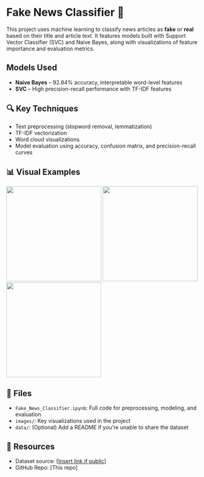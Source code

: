 # Fake News Classifier 📰

This project uses machine learning to classify news articles as **fake** or **real** based on their title and article text. It features models built with Support Vector Classifier (SVC) and Naive Bayes, along with visualizations of feature importance and evaluation metrics.

## Models Used
- **Naive Bayes** – 92.84% accuracy, interpretable word-level features
- **SVC** – High precision-recall performance with TF-IDF features

## 🔍 Key Techniques
- Text preprocessing (stopword removal, lemmatization)
- TF-IDF vectorization
- Word cloud visualizations
- Model evaluation using accuracy, confusion matrix, and precision-recall curves

## 📊 Visual Examples
<p float="left">
  <img src="images/wordcloud_real.png" width="250"/>
  <img src="images/wordcloud_fake.png" width="250"/>
  <img src="images/confusion_matrix_svc.png" width="250"/>
</p>

## 📁 Files
- `Fake_News_Classifier.ipynb`: Full code for preprocessing, modeling, and evaluation
- `images/`: Key visualizations used in the project
- `data/`: (Optional) Add a README if you're unable to share the dataset

## 🔗 Resources
- Dataset source: [[Insert link if public](https://www.kaggle.com/datasets/aadyasingh55/fake-news-classification)]
- GitHub Repo: [This repo]
